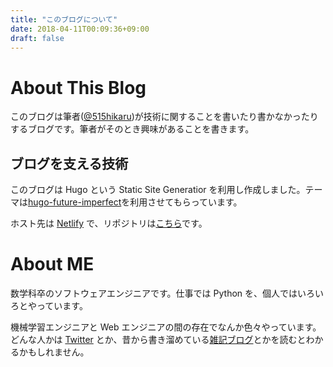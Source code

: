 ```yaml
---
title: "このブログについて"
date: 2018-04-11T00:09:36+09:00
draft: false
---
```


# About This Blog

このブログは筆者([@515hikaru](https://twitter.com))が技術に関することを書いたり書かなかったりするブログです。筆者がそのとき興味があることを書きます。

## ブログを支える技術

このブログは Hugo という Static Site Generatior を利用し作成しました。テーマは[hugo-future-imperfect](https://github.com/jpescador/hugo-future-imperfect)を利用させてもらっています。

ホスト先は [Netlify](https://www.netlify.com/) で、リポジトリは[こちら](https://github.com/515hikaru/tech-memo)です。

# About ME

数学科卒のソフトウェアエンジニアです。仕事では Python を、個人ではいろいろとやっています。

機械学習エンジニアと Web エンジニアの間の存在でなんか色々やっています。どんな人かは [Twitter](https://twitter.com/515hikaru) とか、昔から書き溜めている[雑記ブログ](http://blog.515hikaru.net)とかを読むとわかるかもしれません。
